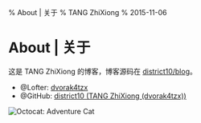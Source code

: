 % About | 关于
% TANG ZhiXiong
% 2015-11-06

About | 关于
============

这是 TANG ZhiXiong 的博客，博客源码在 [district10/blog](https://github.com/district10/blog)。

* @Lofter: [dvorak4tzx](http://dvorak4tzx.lofter.com/)
* @GitHub: [district10 (TANG ZhiXiong (dvorak4tzx))](https://github.com/district10)

![Octocat: Adventure Cat](http://gnat-tang-shared-image.qiniudn.com/octocat/adventure-cat.png)
